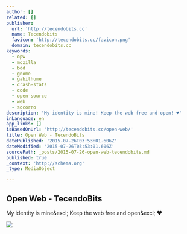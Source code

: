 ```yaml
---
author: []
related: []
publisher:
  url: 'http://tecendobits.cc'
  name: Tecendobits
  favicon: 'http://tecendobits.cc/favicon.png'
  domain: tecendobits.cc
keywords:
  - opw
  - mozilla
  - bdd
  - gnome
  - gabithume
  - crash-stats
  - code
  - open-source
  - web
  - socorro
description: 'My identity is mine! Keep the web free and open! ♥'
inLanguage: en
app_links: []
isBasedOnUrl: 'http://tecendobits.cc/open-web/'
title: Open Web - TecendoBits
datePublished: '2015-07-26T03:53:01.606Z'
dateModified: '2015-07-26T03:53:01.606Z'
sourcePath: _posts/2015-07-26-open-web-tecendobits.md
published: true
_context: 'http://schema.org'
_type: MediaObject

---
```

<article style=""><h1>Open Web - TecendoBits</h1><p>My identity is mine&amp;excl; Keep the web free and open&amp;excl; ♥</p><img src="http://i3.ytimg.com/vi/Xm5i5kbIXzc/hqdefault.jpg" /></article>